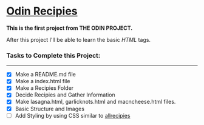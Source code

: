 # [Odin Recipies](https://gandhar9.github.io/odin-recipies/)
**This is the first project from THE ODIN PROJECT.**

After this project I'll be able to learn the basic *HTML* tags.

### Tasks to Complete this Project:
---
- [X] Make a README.md file
- [X] Make a index.html file
- [X] Make a Recipies Folder
- [X] Decide Recipies and Gather Information
- [X] Make lasagna.html, garlicknots.html and macncheese.html files.
- [X] Basic Structure and Images
- [ ] Add Styling by using CSS similar to [allrecipies](https://www.allrecipes.com/)